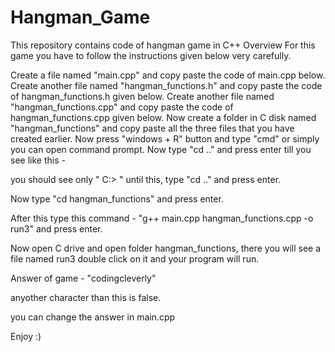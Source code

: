 # Hangman_Game
This repository contains code of hangman game in C++
Overview
For this game you have to follow the instructions given below very carefully.

Create a file named "main.cpp" and copy paste the code of main.cpp below.
Create another file named "hangman_functions.h" and copy paste the code of hangman_functions.h given below.
Create another file named "hangman_functions.cpp" and copy paste the code of hangman_functions.cpp given below.
Now create a folder in C disk named "hangman_functions" and copy paste all the three files that you have created earlier.
Now press "windows + R" button and type "cmd" or simply you can open command prompt.
Now type "cd .." and press enter till you see like this -


you should see only " C:\> " until this, type "cd .." and press enter.

Now type "cd hangman_functions" and press enter.

After this type this command - "g++ main.cpp hangman_functions.cpp -o run3" and press enter.

Now open C drive and open folder hangman_functions, there you will see a file named run3 double click on it and your program will run.

Answer of game - "codingcleverly"

anyother character than this is false.

you can change the answer in main.cpp

Enjoy :)
